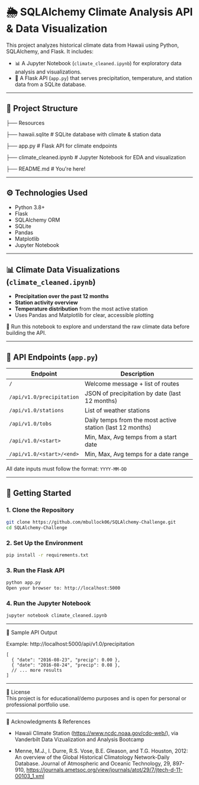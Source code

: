 # 🌦️ SQLAlchemy Climate Analysis API & Data Visualization

This project analyzes historical climate data from Hawaii using Python, SQLAlchemy, and Flask. It includes:

- 📊 A Jupyter Notebook (`climate_cleaned.ipynb`) for exploratory data analysis and visualizations.
- 🔌 A Flask API (`app.py`) that serves precipitation, temperature, and station data from a SQLite database.

---

## 📁 Project Structure
├── Resources

├── hawaii.sqlite # SQLite database with climate & station data

├── app.py # Flask API for climate endpoints

├── climate_cleaned.ipynb # Jupyter Notebook for EDA and visualization

├── README.md # You're here!


---

## ⚙️ Technologies Used

- Python 3.8+
- Flask
- SQLAlchemy ORM
- SQLite
- Pandas
- Matplotlib
- Jupyter Notebook

---

## 📊 Climate Data Visualizations (`climate_cleaned.ipynb`)

- **Precipitation over the past 12 months**
- **Station activity overview**
- **Temperature distribution** from the most active station
- Uses Pandas and Matplotlib for clear, accessible plotting

📌 Run this notebook to explore and understand the raw climate data before building the API.

---

## 🔌 API Endpoints (`app.py`)

| Endpoint                          | Description |
|----------------------------------|-------------|
| `/`                              | Welcome message + list of routes |
| `/api/v1.0/precipitation`        | JSON of precipitation by date (last 12 months) |
| `/api/v1.0/stations`             | List of weather stations |
| `/api/v1.0/tobs`                 | Daily temps from the most active station (last 12 months) |
| `/api/v1.0/<start>`              | Min, Max, Avg temps from a start date |
| `/api/v1.0/<start>/<end>`        | Min, Max, Avg temps for a date range |

All date inputs must follow the format: `YYYY-MM-DD`

---

## 🚀 Getting Started

### 1. Clone the Repository
```bash
git clone https://github.com/mbullock06/SQLAlchemy-Challenge.git
cd SQLAlchemy-Challenge
```

### 2. Set Up the Environment
```bash
pip install -r requirements.txt
```

### 3. Run the Flask API
```bash
python app.py
Open your browser to: http://localhost:5000
```

### 4. Run the Jupyter Notebook
```bash
jupyter notebook climate_cleaned.ipynb
```

---

📌 Sample API Output

Example: http://localhost:5000/api/v1.0/precipitation
```jsonc
[
  { "date": "2016-08-23", "precip": 0.00 },
  { "date": "2016-08-24", "precip": 0.08 },
  // ... more results
]
```

---

📄 License<br>
This project is for educational/demo purposes and is open for personal or professional portfolio use.

---

🙌 Acknowledgments & References

- Hawaii Climate Station (https://www.ncdc.noaa.gov/cdo-web/), via Vanderbilt Data Vizualization and Analysis Bootcamp

- Menne, M.J., I. Durre, R.S. Vose, B.E. Gleason, and T.G. Houston, 2012: An overview of the Global Historical Climatology Network-Daily Database. Journal of Atmospheric and Oceanic Technology, 29, 897-910, https://journals.ametsoc.org/view/journals/atot/29/7/jtech-d-11-00103_1.xml
